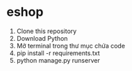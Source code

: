 # eshop
1. Clone this repository
2. Download Python
3. Mở terminal trong thư mục chứa code
4. pip install -r requirements.txt
5. python manage.py runserver
